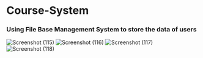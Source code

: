# Course-System
### Using File Base Management System to store the data of users

![Screenshot (115)](https://github.com/user-attachments/assets/4c614b06-26b9-4942-88d0-cf2e1f88325c)
![Screenshot (116)](https://github.com/user-attachments/assets/4d371a07-3ff2-48c4-ba70-0c3adcbe674c)
![Screenshot (117)](https://github.com/user-attachments/assets/dacf41b2-eb41-42cf-9a92-e2689692ae53)
![Screenshot (118)](https://github.com/user-attachments/assets/28207ec9-e9e9-4c1b-ae00-be86c6596220)
